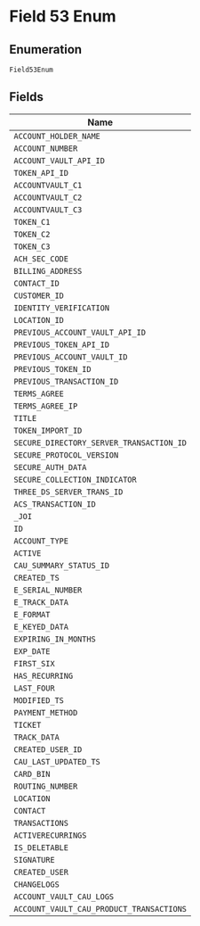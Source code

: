 
# Field 53 Enum

## Enumeration

`Field53Enum`

## Fields

| Name |
|  --- |
| `ACCOUNT_HOLDER_NAME` |
| `ACCOUNT_NUMBER` |
| `ACCOUNT_VAULT_API_ID` |
| `TOKEN_API_ID` |
| `ACCOUNTVAULT_C1` |
| `ACCOUNTVAULT_C2` |
| `ACCOUNTVAULT_C3` |
| `TOKEN_C1` |
| `TOKEN_C2` |
| `TOKEN_C3` |
| `ACH_SEC_CODE` |
| `BILLING_ADDRESS` |
| `CONTACT_ID` |
| `CUSTOMER_ID` |
| `IDENTITY_VERIFICATION` |
| `LOCATION_ID` |
| `PREVIOUS_ACCOUNT_VAULT_API_ID` |
| `PREVIOUS_TOKEN_API_ID` |
| `PREVIOUS_ACCOUNT_VAULT_ID` |
| `PREVIOUS_TOKEN_ID` |
| `PREVIOUS_TRANSACTION_ID` |
| `TERMS_AGREE` |
| `TERMS_AGREE_IP` |
| `TITLE` |
| `TOKEN_IMPORT_ID` |
| `SECURE_DIRECTORY_SERVER_TRANSACTION_ID` |
| `SECURE_PROTOCOL_VERSION` |
| `SECURE_AUTH_DATA` |
| `SECURE_COLLECTION_INDICATOR` |
| `THREE_DS_SERVER_TRANS_ID` |
| `ACS_TRANSACTION_ID` |
| `_JOI` |
| `ID` |
| `ACCOUNT_TYPE` |
| `ACTIVE` |
| `CAU_SUMMARY_STATUS_ID` |
| `CREATED_TS` |
| `E_SERIAL_NUMBER` |
| `E_TRACK_DATA` |
| `E_FORMAT` |
| `E_KEYED_DATA` |
| `EXPIRING_IN_MONTHS` |
| `EXP_DATE` |
| `FIRST_SIX` |
| `HAS_RECURRING` |
| `LAST_FOUR` |
| `MODIFIED_TS` |
| `PAYMENT_METHOD` |
| `TICKET` |
| `TRACK_DATA` |
| `CREATED_USER_ID` |
| `CAU_LAST_UPDATED_TS` |
| `CARD_BIN` |
| `ROUTING_NUMBER` |
| `LOCATION` |
| `CONTACT` |
| `TRANSACTIONS` |
| `ACTIVERECURRINGS` |
| `IS_DELETABLE` |
| `SIGNATURE` |
| `CREATED_USER` |
| `CHANGELOGS` |
| `ACCOUNT_VAULT_CAU_LOGS` |
| `ACCOUNT_VAULT_CAU_PRODUCT_TRANSACTIONS` |

